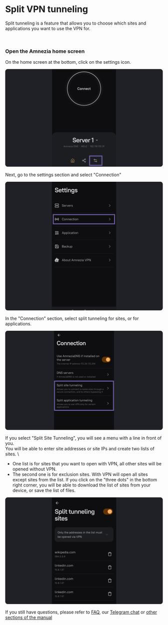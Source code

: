# Split VPN tunneling

Split tunneling is a feature that allows you to choose which sites and applications you want to use the VPN for.

&nbsp;

### Open the Amnezia home screen

On the home screen at the bottom, click on the settings icon.

![](https://raw.githubusercontent.com/amnezia-vpn/amnezia.org-content/master/docs/en/instructions/21_split_tuneling/img/st_en_1.png)

Next, go to the settings section and select "Connection"

![](https://raw.githubusercontent.com/amnezia-vpn/amnezia.org-content/master/docs/en/instructions/21_split_tuneling/img/st_en_2.png)

In the "Connection" section, select split tunneling for sites, or for applications.

![](https://raw.githubusercontent.com/amnezia-vpn/amnezia.org-content/master/docs/en/instructions/21_split_tuneling/img/st_en_3.png)

If you select "Split Site Tunneling", you will see a menu with a line in front of you.\
You will be able to enter site addresses or site IPs and create two lists of sites. \
- One list is for sites that you want to open with VPN, all other sites will be opened without VPN.
- The second one is for exclusion sites.  With VPN will open all sites except sites from the list.
If you click on the "three dots" in the bottom right corner, you will be able to download the list of sites from your device, or save the list of files.

![](https://raw.githubusercontent.com/amnezia-vpn/amnezia.org-content/master/docs/en/instructions/21_split_tuneling/img/st_en_4.png)

 If you still have questions, please refer to [FAQ], our [Telegram chat] or [other sections of the manual]


[amnezia-site-ext-link]: https://amnezia-web-nx1r.vercel.app
[about-int-link]: /about
[FAQ]: ../faq
[telegram chat]: https://t.me/amnezia_vpn_en
[other sections of the manual]: ../instructions




